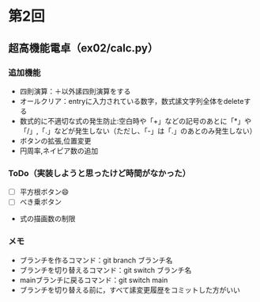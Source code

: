 # 第2回
## 超高機能電卓（ex02/calc.py）
### 追加機能
- 四則演算：＋以外䛾四則演算をする
- オールクリア：entryに入力されている数字，数式䛾文字列全体をdeleteする
- 数式的に不適切な式の発生防止:空白時や「+」などの記号のあとに「*」や「/」,「.」などが発生しない（ただし、「-」は「.」のあとのみ発生しない）
- ボタンの拡張,位置変更
- 円周率,ネイピア数の追加


### ToDo（実装しようと思ったけど時間がなかった）
- [ ] 平方根ボタン:smile:
- [ ] べき乗ボタン
- 式の描画数の制限
### メモ
- ブランチを作るコマンド：git branch ブランチ名
- ブランチを切り替えるコマンド：git switch ブランチ名
- mainブランチに戻るコマンド：git switch main
- ブランチを切り替える前に，すべて䛾変更履歴をコミットした方がいい